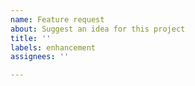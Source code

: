 ```yaml
---
name: Feature request
about: Suggest an idea for this project
title: ''
labels: enhancement
assignees: ''

---
```


<!-- consider linking a relevant section from a spec -->
<!-- extensions from any spec (rmarkdown, pandoc, ...) are welcome -->
